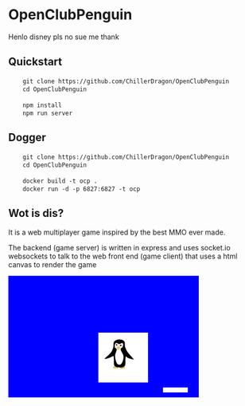# OpenClubPenguin

Henlo disney pls no sue me thank

## Quickstart

        git clone https://github.com/ChillerDragon/OpenClubPenguin
        cd OpenClubPenguin

        npm install
        npm run server

## Dogger

        git clone https://github.com/ChillerDragon/OpenClubPenguin
        cd OpenClubPenguin

        docker build -t ocp .
        docker run -d -p 6827:6827 -t ocp

## Wot is dis?

It is a web multiplayer game inspired by the best MMO ever made.

The backend (game server) is written in express and uses
socket.io websockets to talk to the web front end (game client) that uses a html canvas to render the game

![preview](./img/preview.png)